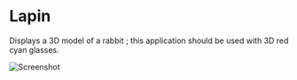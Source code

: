 # Lapin

Displays a 3D model of a rabbit ; this application should be used with 3D red cyan glasses.

![Screenshot](https://github.com/potioc/Papart-examples/blob/master/apps/Lapin/lapin.png)
